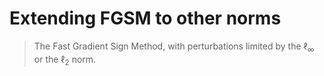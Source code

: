# Extending FGSM to other norms

> The Fast Gradient Sign Method, with perturbations limited by the $\ell_\infty$ or the $\ell_2$ norm.